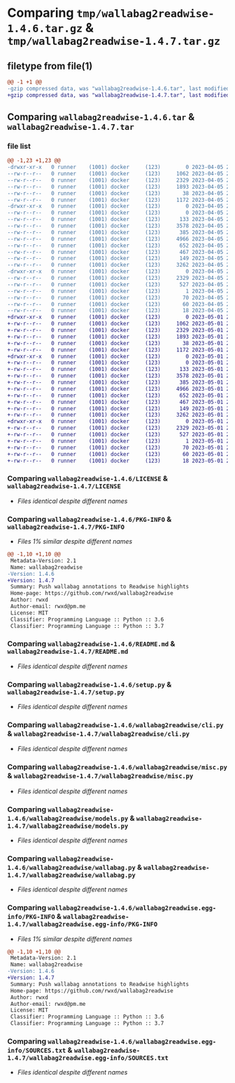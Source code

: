 # Comparing `tmp/wallabag2readwise-1.4.6.tar.gz` & `tmp/wallabag2readwise-1.4.7.tar.gz`

## filetype from file(1)

```diff
@@ -1 +1 @@
-gzip compressed data, was "wallabag2readwise-1.4.6.tar", last modified: Wed Apr  5 21:44:50 2023, max compression
+gzip compressed data, was "wallabag2readwise-1.4.7.tar", last modified: Mon May  1 20:01:11 2023, max compression
```

## Comparing `wallabag2readwise-1.4.6.tar` & `wallabag2readwise-1.4.7.tar`

### file list

```diff
@@ -1,23 +1,23 @@
-drwxr-xr-x   0 runner    (1001) docker     (123)        0 2023-04-05 21:44:50.631111 wallabag2readwise-1.4.6/
--rw-r--r--   0 runner    (1001) docker     (123)     1062 2023-04-05 21:44:47.000000 wallabag2readwise-1.4.6/LICENSE
--rw-r--r--   0 runner    (1001) docker     (123)     2329 2023-04-05 21:44:50.631111 wallabag2readwise-1.4.6/PKG-INFO
--rw-r--r--   0 runner    (1001) docker     (123)     1893 2023-04-05 21:44:47.000000 wallabag2readwise-1.4.6/README.md
--rw-r--r--   0 runner    (1001) docker     (123)       38 2023-04-05 21:44:50.631111 wallabag2readwise-1.4.6/setup.cfg
--rw-r--r--   0 runner    (1001) docker     (123)     1172 2023-04-05 21:44:47.000000 wallabag2readwise-1.4.6/setup.py
-drwxr-xr-x   0 runner    (1001) docker     (123)        0 2023-04-05 21:44:50.631111 wallabag2readwise-1.4.6/wallabag2readwise/
--rw-r--r--   0 runner    (1001) docker     (123)        0 2023-04-05 21:44:47.000000 wallabag2readwise-1.4.6/wallabag2readwise/__init__.py
--rw-r--r--   0 runner    (1001) docker     (123)      133 2023-04-05 21:44:47.000000 wallabag2readwise-1.4.6/wallabag2readwise/__main__.py
--rw-r--r--   0 runner    (1001) docker     (123)     3578 2023-04-05 21:44:47.000000 wallabag2readwise-1.4.6/wallabag2readwise/cli.py
--rw-r--r--   0 runner    (1001) docker     (123)      385 2023-04-05 21:44:47.000000 wallabag2readwise-1.4.6/wallabag2readwise/logging.py
--rw-r--r--   0 runner    (1001) docker     (123)     4966 2023-04-05 21:44:47.000000 wallabag2readwise-1.4.6/wallabag2readwise/misc.py
--rw-r--r--   0 runner    (1001) docker     (123)      652 2023-04-05 21:44:47.000000 wallabag2readwise-1.4.6/wallabag2readwise/models.py
--rw-r--r--   0 runner    (1001) docker     (123)      467 2023-04-05 21:44:47.000000 wallabag2readwise-1.4.6/wallabag2readwise/output.py
--rw-r--r--   0 runner    (1001) docker     (123)      149 2023-04-05 21:44:47.000000 wallabag2readwise-1.4.6/wallabag2readwise/utils.py
--rw-r--r--   0 runner    (1001) docker     (123)     3262 2023-04-05 21:44:47.000000 wallabag2readwise-1.4.6/wallabag2readwise/wallabag.py
-drwxr-xr-x   0 runner    (1001) docker     (123)        0 2023-04-05 21:44:50.631111 wallabag2readwise-1.4.6/wallabag2readwise.egg-info/
--rw-r--r--   0 runner    (1001) docker     (123)     2329 2023-04-05 21:44:50.000000 wallabag2readwise-1.4.6/wallabag2readwise.egg-info/PKG-INFO
--rw-r--r--   0 runner    (1001) docker     (123)      527 2023-04-05 21:44:50.000000 wallabag2readwise-1.4.6/wallabag2readwise.egg-info/SOURCES.txt
--rw-r--r--   0 runner    (1001) docker     (123)        1 2023-04-05 21:44:50.000000 wallabag2readwise-1.4.6/wallabag2readwise.egg-info/dependency_links.txt
--rw-r--r--   0 runner    (1001) docker     (123)       70 2023-04-05 21:44:50.000000 wallabag2readwise-1.4.6/wallabag2readwise.egg-info/entry_points.txt
--rw-r--r--   0 runner    (1001) docker     (123)       60 2023-04-05 21:44:50.000000 wallabag2readwise-1.4.6/wallabag2readwise.egg-info/requires.txt
--rw-r--r--   0 runner    (1001) docker     (123)       18 2023-04-05 21:44:50.000000 wallabag2readwise-1.4.6/wallabag2readwise.egg-info/top_level.txt
+drwxr-xr-x   0 runner    (1001) docker     (123)        0 2023-05-01 20:01:11.022897 wallabag2readwise-1.4.7/
+-rw-r--r--   0 runner    (1001) docker     (123)     1062 2023-05-01 20:01:08.000000 wallabag2readwise-1.4.7/LICENSE
+-rw-r--r--   0 runner    (1001) docker     (123)     2329 2023-05-01 20:01:11.022897 wallabag2readwise-1.4.7/PKG-INFO
+-rw-r--r--   0 runner    (1001) docker     (123)     1893 2023-05-01 20:01:08.000000 wallabag2readwise-1.4.7/README.md
+-rw-r--r--   0 runner    (1001) docker     (123)       38 2023-05-01 20:01:11.022897 wallabag2readwise-1.4.7/setup.cfg
+-rw-r--r--   0 runner    (1001) docker     (123)     1172 2023-05-01 20:01:08.000000 wallabag2readwise-1.4.7/setup.py
+drwxr-xr-x   0 runner    (1001) docker     (123)        0 2023-05-01 20:01:11.018897 wallabag2readwise-1.4.7/wallabag2readwise/
+-rw-r--r--   0 runner    (1001) docker     (123)        0 2023-05-01 20:01:08.000000 wallabag2readwise-1.4.7/wallabag2readwise/__init__.py
+-rw-r--r--   0 runner    (1001) docker     (123)      133 2023-05-01 20:01:08.000000 wallabag2readwise-1.4.7/wallabag2readwise/__main__.py
+-rw-r--r--   0 runner    (1001) docker     (123)     3578 2023-05-01 20:01:08.000000 wallabag2readwise-1.4.7/wallabag2readwise/cli.py
+-rw-r--r--   0 runner    (1001) docker     (123)      385 2023-05-01 20:01:08.000000 wallabag2readwise-1.4.7/wallabag2readwise/logging.py
+-rw-r--r--   0 runner    (1001) docker     (123)     4966 2023-05-01 20:01:08.000000 wallabag2readwise-1.4.7/wallabag2readwise/misc.py
+-rw-r--r--   0 runner    (1001) docker     (123)      652 2023-05-01 20:01:08.000000 wallabag2readwise-1.4.7/wallabag2readwise/models.py
+-rw-r--r--   0 runner    (1001) docker     (123)      467 2023-05-01 20:01:08.000000 wallabag2readwise-1.4.7/wallabag2readwise/output.py
+-rw-r--r--   0 runner    (1001) docker     (123)      149 2023-05-01 20:01:08.000000 wallabag2readwise-1.4.7/wallabag2readwise/utils.py
+-rw-r--r--   0 runner    (1001) docker     (123)     3262 2023-05-01 20:01:08.000000 wallabag2readwise-1.4.7/wallabag2readwise/wallabag.py
+drwxr-xr-x   0 runner    (1001) docker     (123)        0 2023-05-01 20:01:11.022897 wallabag2readwise-1.4.7/wallabag2readwise.egg-info/
+-rw-r--r--   0 runner    (1001) docker     (123)     2329 2023-05-01 20:01:11.000000 wallabag2readwise-1.4.7/wallabag2readwise.egg-info/PKG-INFO
+-rw-r--r--   0 runner    (1001) docker     (123)      527 2023-05-01 20:01:11.000000 wallabag2readwise-1.4.7/wallabag2readwise.egg-info/SOURCES.txt
+-rw-r--r--   0 runner    (1001) docker     (123)        1 2023-05-01 20:01:11.000000 wallabag2readwise-1.4.7/wallabag2readwise.egg-info/dependency_links.txt
+-rw-r--r--   0 runner    (1001) docker     (123)       70 2023-05-01 20:01:11.000000 wallabag2readwise-1.4.7/wallabag2readwise.egg-info/entry_points.txt
+-rw-r--r--   0 runner    (1001) docker     (123)       60 2023-05-01 20:01:11.000000 wallabag2readwise-1.4.7/wallabag2readwise.egg-info/requires.txt
+-rw-r--r--   0 runner    (1001) docker     (123)       18 2023-05-01 20:01:11.000000 wallabag2readwise-1.4.7/wallabag2readwise.egg-info/top_level.txt
```

### Comparing `wallabag2readwise-1.4.6/LICENSE` & `wallabag2readwise-1.4.7/LICENSE`

 * *Files identical despite different names*

### Comparing `wallabag2readwise-1.4.6/PKG-INFO` & `wallabag2readwise-1.4.7/PKG-INFO`

 * *Files 1% similar despite different names*

```diff
@@ -1,10 +1,10 @@
 Metadata-Version: 2.1
 Name: wallabag2readwise
-Version: 1.4.6
+Version: 1.4.7
 Summary: Push wallabag annotations to Readwise highlights
 Home-page: https://github.com/rwxd/wallabag2readwise
 Author: rwxd
 Author-email: rwxd@pm.me
 License: MIT
 Classifier: Programming Language :: Python :: 3.6
 Classifier: Programming Language :: Python :: 3.7
```

### Comparing `wallabag2readwise-1.4.6/README.md` & `wallabag2readwise-1.4.7/README.md`

 * *Files identical despite different names*

### Comparing `wallabag2readwise-1.4.6/setup.py` & `wallabag2readwise-1.4.7/setup.py`

 * *Files identical despite different names*

### Comparing `wallabag2readwise-1.4.6/wallabag2readwise/cli.py` & `wallabag2readwise-1.4.7/wallabag2readwise/cli.py`

 * *Files identical despite different names*

### Comparing `wallabag2readwise-1.4.6/wallabag2readwise/misc.py` & `wallabag2readwise-1.4.7/wallabag2readwise/misc.py`

 * *Files identical despite different names*

### Comparing `wallabag2readwise-1.4.6/wallabag2readwise/models.py` & `wallabag2readwise-1.4.7/wallabag2readwise/models.py`

 * *Files identical despite different names*

### Comparing `wallabag2readwise-1.4.6/wallabag2readwise/wallabag.py` & `wallabag2readwise-1.4.7/wallabag2readwise/wallabag.py`

 * *Files identical despite different names*

### Comparing `wallabag2readwise-1.4.6/wallabag2readwise.egg-info/PKG-INFO` & `wallabag2readwise-1.4.7/wallabag2readwise.egg-info/PKG-INFO`

 * *Files 1% similar despite different names*

```diff
@@ -1,10 +1,10 @@
 Metadata-Version: 2.1
 Name: wallabag2readwise
-Version: 1.4.6
+Version: 1.4.7
 Summary: Push wallabag annotations to Readwise highlights
 Home-page: https://github.com/rwxd/wallabag2readwise
 Author: rwxd
 Author-email: rwxd@pm.me
 License: MIT
 Classifier: Programming Language :: Python :: 3.6
 Classifier: Programming Language :: Python :: 3.7
```

### Comparing `wallabag2readwise-1.4.6/wallabag2readwise.egg-info/SOURCES.txt` & `wallabag2readwise-1.4.7/wallabag2readwise.egg-info/SOURCES.txt`

 * *Files identical despite different names*

